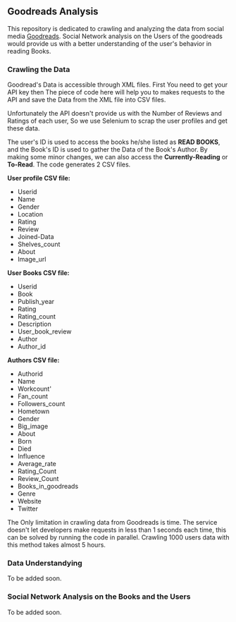 ## Goodreads Analysis


This repository is dedicated to crawling and analyzing the data from social media [Goodreads](https://goodreads.com). Social Network analysis on the Users of the goodreads would provide us with a better understanding of the user's behavior in reading Books. 

### Crawling the Data

Goodread's Data is accessible through XML files. First You need to get your API key then The piece of code here will help you to makes requests to the API and save the Data from the XML file into CSV files.

Unfortunately the API doesn't provide us with the Number of Reviews and Ratings of each user, So we use Selenium to scrap the user profiles and get these data.

The user's ID is used to access the books he/she listed as **READ BOOKS**, and the Book's ID is used to gather the Data of the Book's Author. By making some minor changes, we can also access the **Currently-Reading** or **To-Read**. The code generates 2 CSV files.

**User profile CSV file:** 

- Userid
- Name
- Gender
- Location
- Rating
- Review
- Joined-Data
- Shelves_count
- About
- Image_url

**User Books CSV file:** 

- Userid
- Book
- Publish_year
- Rating
- Rating_count
- Description
- User_book_review
- Author
- Author_id

**Authors CSV file:** 

- Authorid 
- Name
- Workcount'
- Fan_count
- Followers_count
- Hometown
- Gender
- Big_image
- About
- Born
- Died
- Influence
- Average_rate
- Rating_Count
- Review_Count
- Books_in_goodreads
- Genre
- Website
- Twitter

The Only limitation in crawling data from Goodreads is time. The service doesn't let developers make requests in less than 1 seconds each time, this can be solved by running the code in parallel. Crawling 1000 users data with this method takes almost 5 hours. 

### Data Understandying

To be added soon. 

### Social Network Analysis on the Books and the Users

To be added soon. 
